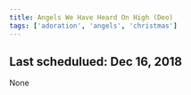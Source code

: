 ```yaml
---
title: Angels We Have Heard On High (Deo)
tags: ['adoration', 'angels', 'christmas']
---
```


## Last schedulued: Dec 16, 2018          

None
